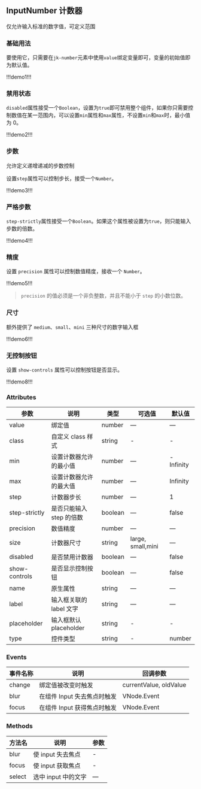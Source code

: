 ## InputNumber 计数器

仅允许输入标准的数字值，可定义范围

### 基础用法

要使用它，只需要在`jk-number`元素中使用`value`绑定变量即可，变量的初始值即为默认值。

!!!demo1!!!

### 禁用状态

`disabled`属性接受一个`Boolean`，设置为`true`即可禁用整个组件，如果你只需要控制数值在某一范围内，可以设置`min`属性和`max`属性，不设置`min`和`max`时，最小值为 0。

!!!demo2!!!

### 步数

允许定义递增递减的步数控制

设置`step`属性可以控制步长，接受一个`Number`。

!!!demo3!!!

### 严格步数

`step-strictly`属性接受一个`Boolean`。如果这个属性被设置为`true`，则只能输入步数的倍数。

!!!demo4!!!

### 精度

设置 `precision` 属性可以控制数值精度，接收一个 `Number`。

!!!demo5!!!

> `precision` 的值必须是一个非负整数，并且不能小于 `step` 的小数位数。

### 尺寸

额外提供了 `medium`、`small`、`mini` 三种尺寸的数字输入框

!!!demo6!!!

### 无控制按钮

设置 `show-controls` 属性可以控制按钮是否显示。

!!!demo8!!!

### Attributes

| 参数          | 说明                     | 类型    | 可选值            | 默认值    |
| ------------- | ------------------------ | ------- | ----------------- | --------- |
| value         | 绑定值                   | number  | —                 | —         |
| class         | 自定义 class 样式        | string  | -                 | -         |
| min           | 设置计数器允许的最小值   | number  | —                 | -Infinity |
| max           | 设置计数器允许的最大值   | number  | —                 | Infinity  |
| step          | 计数器步长               | number  | —                 | 1         |
| step-strictly | 是否只能输入 step 的倍数 | boolean | —                 | false     |
| precision     | 数值精度                 | number  | —                 | —         |
| size          | 计数器尺寸               | string  | large, small,mini | —         |
| disabled      | 是否禁用计数器           | boolean | —                 | false     |
| show-controls | 是否显示控制按钮         | boolean | —                 | false     |
| name          | 原生属性                 | string  | —                 | —         |
| label         | 输入框关联的 label 文字  | string  | —                 | —         |
| placeholder   | 输入框默认 placeholder   | string  | -                 | -         |
| type          | 控件类型                 | string  | -                 | number    |

### Events

| 事件名称 | 说明                        | 回调参数               |
| -------- | --------------------------- | ---------------------- |
| change   | 绑定值被改变时触发          | currentValue, oldValue |
| blur     | 在组件 Input 失去焦点时触发 | VNode.Event            |
| focus    | 在组件 Input 获得焦点时触发 | VNode.Event            |

### Methods

| 方法名 | 说明                | 参数 |
| ------ | ------------------- | ---- |
| blur   | 使 input 失去焦点   | -    |
| focus  | 使 input 获取焦点   | -    |
| select | 选中 input 中的文字 | —    |
